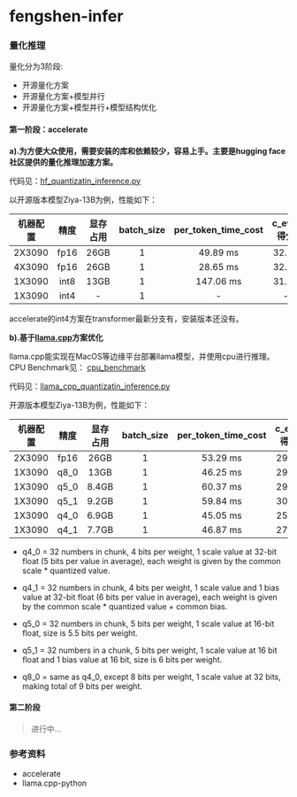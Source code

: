 # fengshen-infer

### 量化推理

量化分为3阶段:
- 开源量化方案
- 开源量化方案+模型并行
- 开源量化方案+模型并行+模型结构优化

#### 第一阶段：accelerate

**a).为方便大众使用，需要安装的库和依赖较少，容易上手。主要是hugging face社区提供的量化推理加速方案。**

代码见：[hf_quantizatin_inference.py](https://github.com/IDEA-CCNL/Fengshenbang-LM/blob/main/fengshen/examples/ziya_inference/hf_quantizatin_inference.py)

以开源版本模型Ziya-13B为例，性能如下：

|机器配置|精度|显存占用|batch_size|per_token_time_cost|c_eval得分|
|:----:|:--:|:-----:|:--------:|:-----------------:|:--------:|
|2X3090|fp16|26GB|1|49.89 ms|32.29|
|4X3090|fp16|26GB|1|28.65 ms|32.29|
|1X3090|int8|13GB|1|147.06 ms|31.29|
|1X3090|int4|-|1|-|-|

 accelerate的int4方案在transformer最新分支有，安装版本还没有。

**b).基于[llama.cpp](https://github.com/ggerganov/llama.cpp)方案优化**

llama.cpp能实现在MacOS等边缘平台部署llama模型，并使用cpu进行推理。
CPU Benchmark见：
[cpu_benchmark](https://github.com/ggerganov/llama.cpp#quantization)


代码见：[llama_cpp_quantizatin_inference.py](https://github.com/IDEA-CCNL/Fengshenbang-LM/blob/main/fengshen/examples/ziya_inference/llama_cpp_quantizatin_inference.py)

开源版本模型Ziya-13B为例，性能如下：

|机器配置|精度|显存占用|batch_size|per_token_time_cost|c_eval得分|
|:----:|:--:|:-----:|:--------:|:-----------------:|:--------:|
|2X3090|fp16|26GB|1|53.29 ms|29.51|
|1X3090|q8_0|13GB|1|46.25 ms|29.47|
|1X3090|q5_0|8.4GB|1|60.37 ms|29.65|
|1X3090|q5_1|9.2GB|1|59.84 ms|30.46|
|1X3090|q4_0|6.9GB|1|45.05 ms|25.53|
|1X3090|q4_1|7.7GB|1|46.87 ms|27.51|
- q4_0 = 32 numbers in chunk, 4 bits per weight, 1 scale value at 32-bit float (5 bits per value in average), each weight is given by the common scale * quantized value.

- q4_1 = 32 numbers in chunk, 4 bits per weight, 1 scale value and 1 bias value at 32-bit float (6 bits per value in average), each weight is given by the common scale * quantized value + common bias.

- q5_0 = 32 numbers in chunk, 5 bits per weight, 1 scale value at 16-bit float, size is 5.5 bits per weight.

- q5_1 = 32 numbers in a chunk, 5 bits per weight, 1 scale value at 16 bit float and 1 bias value at 16 bit, size is 6 bits per weight.

- q8_0 = same as q4_0, except 8 bits per weight, 1 scale value at 32 bits, making total of 9 bits per weight.


#### 第二阶段
>进行中...

### 参考资料
- accelerate
- llama.cpp-python